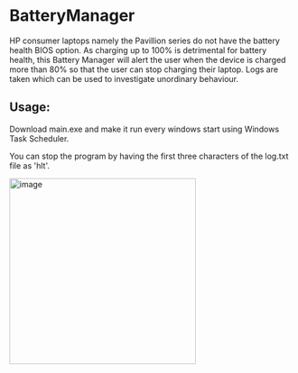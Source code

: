 # BatteryManager
HP consumer laptops namely the Pavillion series do not have the battery health BIOS option. As charging up to 100% is detrimental for battery health, this Battery Manager will alert the user when the device is charged more than 80% so that the user can stop charging their laptop. Logs are taken which can be used to investigate unordinary behaviour.

## Usage:
Download main.exe and make it run every windows start using Windows Task Scheduler.

You can stop the program by having the first three characters of the log.txt file as 'hlt'.

<img width="330" alt="image" src="https://user-images.githubusercontent.com/46638829/180656962-f519fd43-40b0-4378-8fa3-a7e79aa0b497.png">
